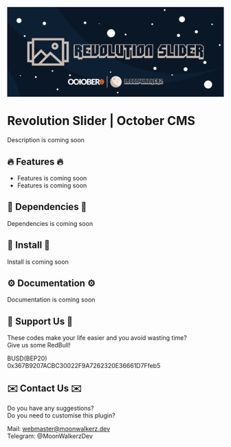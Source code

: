 <p align="center"> <img style="max-width: 100%; margin: 2rem auto; display: block;" src=cover_github.jpg></p>

# Revolution Slider | October CMS

Description is coming soon

## 🔥 Features 🔥

- Features is coming soon
- Features is coming soon

## 💊 Dependencies 💊

Dependencies is coming soon

## 🚀 Install 🚀

Install is coming soon

## ⚙️ Documentation ⚙️

Documentation is coming soon

## 🤑 Support Us 🤑

These codes make your life easier and you avoid wasting time?\
Give us some RedBull!

BUSD(BEP20)\
0x367B9207ACBC30022F9A7262320E36661D7Ffeb5

## ✉️ Contact Us ✉️ 

Do you have any suggestions?\
Do you need to customise this plugin?

Mail: webmaster@moonwalkerz.dev\
Telegram: @MoonWalkerzDev
